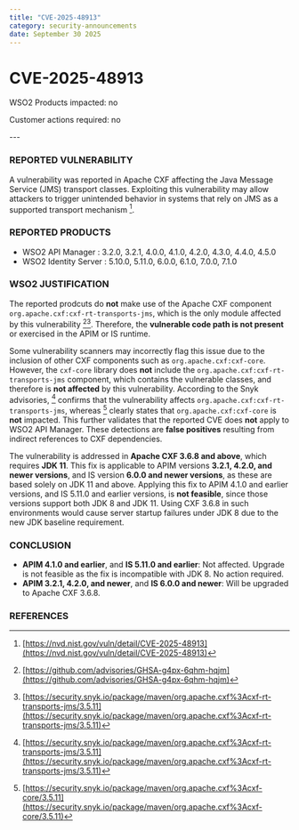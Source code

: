 ```yaml
---
title: "CVE-2025-48913"
category: security-announcements
date: September 30 2025
---
```


# CVE-2025-48913

<p class="doc-info">WSO2 Products impacted: no</p>  
<p class="doc-info">Customer actions required: no</p>  
---

### REPORTED VULNERABILITY

A vulnerability was reported in Apache CXF affecting the Java Message Service (JMS) transport classes. Exploiting this vulnerability may allow attackers to trigger unintended behavior in systems that rely on JMS as a supported transport mechanism [^1].

### REPORTED PRODUCTS

- WSO2 API Manager : 3.2.0, 3.2.1, 4.0.0, 4.1.0, 4.2.0, 4.3.0, 4.4.0, 4.5.0
- WSO2 Identity Server : 5.10.0, 5.11.0, 6.0.0, 6.1.0, 7.0.0, 7.1.0

### WSO2 JUSTIFICATION

The reported prodcuts do **not** make use of the Apache CXF component `org.apache.cxf:cxf-rt-transports-jms`, which is the only module affected by this vulnerability [^2][^3]. Therefore, the **vulnerable code path is not present** or exercised in the APIM or IS runtime.

Some vulnerability scanners may incorrectly flag this issue due to the inclusion of other CXF components such as `org.apache.cxf:cxf-core`. However, the `cxf-core` library does **not** include the `org.apache.cxf:cxf-rt-transports-jms` component, which contains the vulnerable classes, and therefore is **not affected** by this vulnerability. According to the Snyk advisories, [^3] confirms that the vulnerability affects `org.apache.cxf:cxf-rt-transports-jms`, whereas [^4] clearly states that `org.apache.cxf:cxf-core` is **not** impacted. This further validates that the reported CVE does **not** apply to WSO2 API Manager. These detections are **false positives** resulting from indirect references to CXF dependencies.

The vulnerability is addressed in **Apache CXF 3.6.8 and above**, which requires **JDK 11**. This fix is applicable to APIM versions **3.2.1, 4.2.0, and newer versions**, and IS version **6.0.0 and newer versions**, as these are based solely on JDK 11 and above. Applying this fix to APIM 4.1.0 and earlier versions, and IS 5.11.0 and earlier versions, is **not feasible**, since those versions support both JDK 8 and JDK 11. Using CXF 3.6.8 in such environments would cause server startup failures under JDK 8 due to the new JDK baseline requirement.

### CONCLUSION

- **APIM 4.1.0 and earlier**, and **IS 5.11.0 and earlier**: Not affected. Upgrade is not feasible as the fix is incompatible with JDK 8. No action required.
- **APIM 3.2.1, 4.2.0, and newer**, and **IS 6.0.0 and newer**: Will be upgraded to Apache CXF 3.6.8.

### REFERENCES

[^1]: [https://nvd.nist.gov/vuln/detail/CVE-2025-48913](https://nvd.nist.gov/vuln/detail/CVE-2025-48913)  
[^2]: [https://github.com/advisories/GHSA-g4px-6qhm-hqjm](https://github.com/advisories/GHSA-g4px-6qhm-hqjm)  
[^3]: [https://security.snyk.io/package/maven/org.apache.cxf%3Acxf-rt-transports-jms/3.5.11](https://security.snyk.io/package/maven/org.apache.cxf%3Acxf-rt-transports-jms/3.5.11)
[^4]: [https://security.snyk.io/package/maven/org.apache.cxf%3Acxf-core/3.5.11](https://security.snyk.io/package/maven/org.apache.cxf%3Acxf-core/3.5.11)
